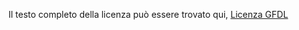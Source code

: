 
Il testo completo della licenza può essere trovato qui,
[Licenza GFDL](https://www.gnu.org/licenses/fdl.html)

